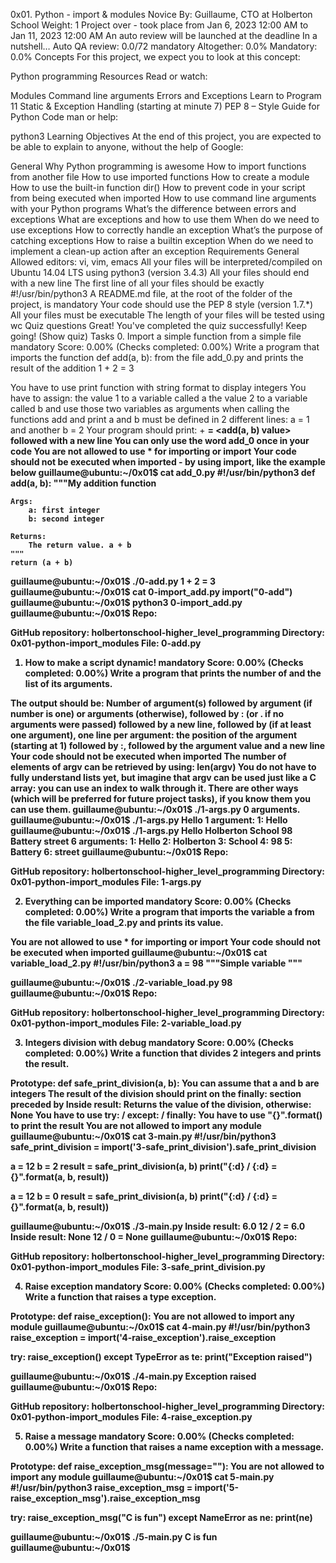 0x01. Python - import & modules
 Novice
 By: Guillaume, CTO at Holberton School
 Weight: 1
 Project over - took place from Jan 6, 2023 12:00 AM to Jan 11, 2023 12:00 AM
 An auto review will be launched at the deadline
In a nutshell…
Auto QA review: 0.0/72 mandatory
Altogether:  0.0%
Mandatory: 0.0%
Concepts
For this project, we expect you to look at this concept:

Python programming
Resources
Read or watch:

Modules
Command line arguments
Errors and Exceptions
Learn to Program 11 Static & Exception Handling (starting at minute 7)
PEP 8 – Style Guide for Python Code
man or help:

python3
Learning Objectives
At the end of this project, you are expected to be able to explain to anyone, without the help of Google:

General
Why Python programming is awesome
How to import functions from another file
How to use imported functions
How to create a module
How to use the built-in function dir()
How to prevent code in your script from being executed when imported
How to use command line arguments with your Python programs
What’s the difference between errors and exceptions
What are exceptions and how to use them
When do we need to use exceptions
How to correctly handle an exception
What’s the purpose of catching exceptions
How to raise a builtin exception
When do we need to implement a clean-up action after an exception
Requirements
General
Allowed editors: vi, vim, emacs
All your files will be interpreted/compiled on Ubuntu 14.04 LTS using python3 (version 3.4.3)
All your files should end with a new line
The first line of all your files should be exactly #!/usr/bin/python3
A README.md file, at the root of the folder of the project, is mandatory
Your code should use the PEP 8 style (version 1.7.*)
All your files must be executable
The length of your files will be tested using wc
Quiz questions
Great! You've completed the quiz successfully! Keep going! (Show quiz)
Tasks
0. Import a simple function from a simple file
mandatory
Score: 0.00% (Checks completed: 0.00%)
Write a program that imports the function def add(a, b): from the file add_0.py and prints the result of the addition 1 + 2 = 3

You have to use print function with string format to display integers
You have to assign:
the value 1 to a variable called a
the value 2 to a variable called b
and use those two variables as arguments when calling the functions add and print
a and b must be defined in 2 different lines: a = 1 and another b = 2
Your program should print: <a value> + <b value> = <add(a, b) value> followed with a new line
You can only use the word add_0 once in your code
You are not allowed to use * for importing or __import__
Your code should not be executed when imported - by using __import__, like the example below
guillaume@ubuntu:~/0x01$ cat add_0.py
#!/usr/bin/python3
def add(a, b):
    """My addition function

    Args:
        a: first integer
        b: second integer

    Returns:
        The return value. a + b
    """
    return (a + b)

guillaume@ubuntu:~/0x01$ ./0-add.py
1 + 2 = 3
guillaume@ubuntu:~/0x01$ cat 0-import_add.py
__import__("0-add")
guillaume@ubuntu:~/0x01$ python3 0-import_add.py 
guillaume@ubuntu:~/0x01$ 
Repo:

GitHub repository: holbertonschool-higher_level_programming
Directory: 0x01-python-import_modules
File: 0-add.py
     
1. How to make a script dynamic!
mandatory
Score: 0.00% (Checks completed: 0.00%)
Write a program that prints the number of and the list of its arguments.

The output should be:
Number of argument(s) followed by argument (if number is one) or arguments (otherwise), followed by
: (or . if no arguments were passed) followed by
a new line, followed by (if at least one argument),
one line per argument:
the position of the argument (starting at 1) followed by :, followed by the argument value and a new line
Your code should not be executed when imported
The number of elements of argv can be retrieved by using: len(argv)
You do not have to fully understand lists yet, but imagine that argv can be used just like a C array: you can use an index to walk through it. There are other ways (which will be preferred for future project tasks), if you know them you can use them.
guillaume@ubuntu:~/0x01$ ./1-args.py 
0 arguments.
guillaume@ubuntu:~/0x01$ ./1-args.py Hello
1 argument:
1: Hello
guillaume@ubuntu:~/0x01$ ./1-args.py Hello Holberton School 98 Battery street
6 arguments:
1: Hello
2: Holberton
3: School
4: 98
5: Battery
6: street
guillaume@ubuntu:~/0x01$ 
Repo:

GitHub repository: holbertonschool-higher_level_programming
Directory: 0x01-python-import_modules
File: 1-args.py
     
2. Everything can be imported
mandatory
Score: 0.00% (Checks completed: 0.00%)
Write a program that imports the variable a from the file variable_load_2.py and prints its value.

You are not allowed to use * for importing or __import__
Your code should not be executed when imported
guillaume@ubuntu:~/0x01$ cat variable_load_2.py
#!/usr/bin/python3
a = 98
"""Simple variable
"""

guillaume@ubuntu:~/0x01$ ./2-variable_load.py
98
guillaume@ubuntu:~/0x01$
Repo:

GitHub repository: holbertonschool-higher_level_programming
Directory: 0x01-python-import_modules
File: 2-variable_load.py
     
3. Integers division with debug
mandatory
Score: 0.00% (Checks completed: 0.00%)
Write a function that divides 2 integers and prints the result.

Prototype: def safe_print_division(a, b):
You can assume that a and b are integers
The result of the division should print on the finally: section preceded by Inside result:
Returns the value of the division, otherwise: None
You have to use try: / except: / finally:
You have to use "{}".format() to print the result
You are not allowed to import any module
guillaume@ubuntu:~/0x01$ cat 3-main.py
#!/usr/bin/python3
safe_print_division = __import__('3-safe_print_division').safe_print_division

a = 12
b = 2
result = safe_print_division(a, b)
print("{:d} / {:d} = {}".format(a, b, result))

a = 12
b = 0
result = safe_print_division(a, b)
print("{:d} / {:d} = {}".format(a, b, result))

guillaume@ubuntu:~/0x01$ ./3-main.py
Inside result: 6.0
12 / 2 = 6.0
Inside result: None
12 / 0 = None
guillaume@ubuntu:~/0x01$ 
Repo:

GitHub repository: holbertonschool-higher_level_programming
Directory: 0x01-python-import_modules
File: 3-safe_print_division.py
     
4. Raise exception
mandatory
Score: 0.00% (Checks completed: 0.00%)
Write a function that raises a type exception.

Prototype: def raise_exception():
You are not allowed to import any module
guillaume@ubuntu:~/0x01$ cat 4-main.py
#!/usr/bin/python3
raise_exception = __import__('4-raise_exception').raise_exception

try:
    raise_exception()
except TypeError as te:
    print("Exception raised")

guillaume@ubuntu:~/0x01$ ./4-main.py
Exception raised
guillaume@ubuntu:~/0x01$ 
Repo:

GitHub repository: holbertonschool-higher_level_programming
Directory: 0x01-python-import_modules
File: 4-raise_exception.py
     
5. Raise a message
mandatory
Score: 0.00% (Checks completed: 0.00%)
Write a function that raises a name exception with a message.

Prototype: def raise_exception_msg(message=""):
You are not allowed to import any module
guillaume@ubuntu:~/0x01$ cat 5-main.py
#!/usr/bin/python3
raise_exception_msg = __import__('5-raise_exception_msg').raise_exception_msg

try:
    raise_exception_msg("C is fun")
except NameError as ne:
    print(ne)

guillaume@ubuntu:~/0x01$ ./5-main.py
C is fun
guillaume@ubuntu:~/0x01$ 
